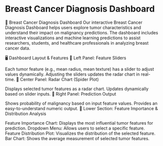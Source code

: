 # Breast Cancer Diagnosis Dashboard

📜 Breast Cancer Diagnosis Dashboard
Our interactive Breast Cancer Diagnosis Dashboard helps users explore tumor characteristics and understand their impact on malignancy predictions. The dashboard includes interactive visualizations and machine learning predictions to assist researchers, students, and healthcare professionals in analyzing breast cancer data.

🖥️ Dashboard Layout & Features
🔹 Left Panel: Feature Sliders

Each tumor feature (e.g., mean radius, mean texture) has a slider to adjust values dynamically.
Adjusting the sliders updates the radar chart in real-time.
🔹 Center Panel: Radar Chart (Spider Plot)

Displays selected tumor features as a radar chart.
Updates dynamically based on slider inputs.
🔹 Right Panel: Prediction Output

Shows probability of malignancy based on input feature values.
Provides an easy-to-understand numeric output.
🔹 Lower Section: Feature Importance & Distribution Analysis

Feature Importance Chart: Displays the most influential tumor features for prediction.
Dropdown Menu: Allows users to select a specific feature.
Feature Distribution Plot: Visualizes the distribution of the selected feature.
Bar Chart: Shows the average measurement of selected tumor features.
